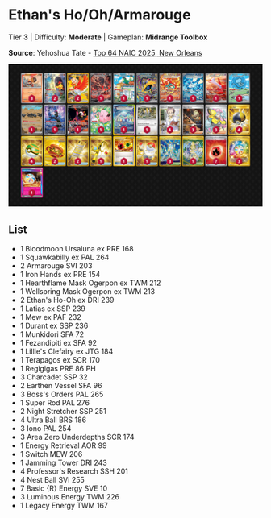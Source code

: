 # Ethan's Ho/Oh/Armarouge

Tier **3** | Difficulty: **Moderate** | Gameplan: **Midrange Toolbox**

**Source**: Yehoshua Tate - [Top 64 NAIC 2025, New Orleans](https://limitlesstcg.com/decks/list/18539)

![decklist](../../!Images/Standard/17SVI-DRI/Ethan%27s%20Ho-Oh-Armarouge.png)

## List
* 1 Bloodmoon Ursaluna ex PRE 168
* 1 Squawkabilly ex PAL 264
* 2 Armarouge SVI 203
* 1 Iron Hands ex PRE 154
* 1 Hearthflame Mask Ogerpon ex TWM 212
* 1 Wellspring Mask Ogerpon ex TWM 213
* 2 Ethan's Ho-Oh ex DRI 239
* 1 Latias ex SSP 239
* 1 Mew ex PAF 232
* 1 Durant ex SSP 236
* 1 Munkidori SFA 72
* 1 Fezandipiti ex SFA 92
* 1 Lillie's Clefairy ex JTG 184
* 1 Terapagos ex SCR 170
* 1 Regigigas PRE 86 PH
* 3 Charcadet SSP 32
* 2 Earthen Vessel SFA 96
* 3 Boss's Orders PAL 265
* 1 Super Rod PAL 276
* 2 Night Stretcher SSP 251
* 4 Ultra Ball BRS 186
* 3 Iono PAL 254
* 3 Area Zero Underdepths SCR 174
* 1 Energy Retrieval AOR 99
* 1 Switch MEW 206
* 1 Jamming Tower DRI 243
* 4 Professor's Research SSH 201
* 4 Nest Ball SVI 255
* 7 Basic {R} Energy SVE 10
* 3 Luminous Energy TWM 226
* 1 Legacy Energy TWM 167